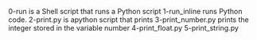 0-run is a Shell script that runs a Python script
1-run_inline runs Python code.
2-print.py is apython script that prints
3-print_number.py prints the integer stored in the variable number
4-print_float.py
5-print_string.py

